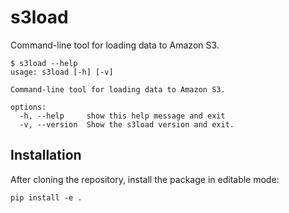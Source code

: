 # s3load

Command-line tool for loading data to Amazon S3.

```
$ s3load --help
usage: s3load [-h] [-v]

Command-line tool for loading data to Amazon S3.

options:
  -h, --help     show this help message and exit
  -v, --version  Show the s3load version and exit.
```

## Installation

After cloning the repository, install the package in editable mode:

```
pip install -e .
```


